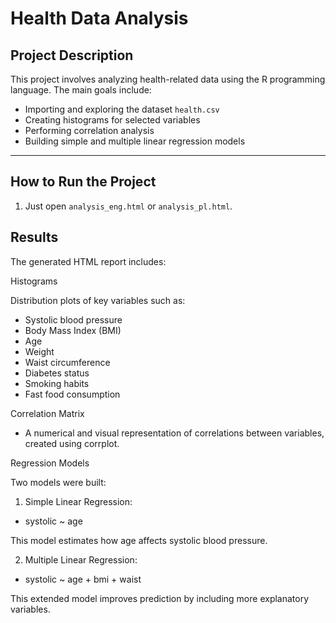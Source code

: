 # Health Data Analysis

## Project Description

This project involves analyzing health-related data using the R programming language. The main goals include:

- Importing and exploring the dataset `health.csv`
- Creating histograms for selected variables
- Performing correlation analysis
- Building simple and multiple linear regression models

---

## How to Run the Project

1. Just open `analysis_eng.html` or `analysis_pl.html`.

## Results

The generated HTML report includes:

Histograms

Distribution plots of key variables such as:

- Systolic blood pressure
- Body Mass Index (BMI)
- Age
- Weight
- Waist circumference
- Diabetes status
- Smoking habits
- Fast food consumption

Correlation Matrix

- A numerical and visual representation of correlations between variables, created using corrplot.

Regression Models

Two models were built:

1. Simple Linear Regression:

- systolic ~ age

This model estimates how age affects systolic blood pressure.

2. Multiple Linear Regression:

- systolic ~ age + bmi + waist

This extended model improves prediction by including more explanatory variables.
